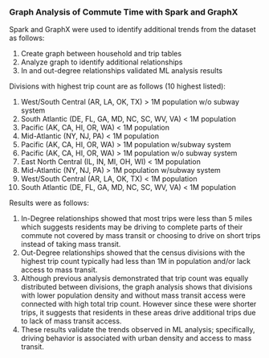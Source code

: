 ### Graph Analysis of Commute Time with Spark and GraphX

Spark and GraphX were used to identify additional trends from the dataset as follows:

1. Create graph between household and trip tables
2. Analyze graph to identify additional relationships
3. In and out-degree relationships validated ML analysis results

Divisions with highest trip count are as follows (10 highest listed):

1. West/South Central (AR, LA, OK, TX) > 1M population w/o subway system
2. South Atlantic (DE, FL, GA, MD, NC, SC, WV, VA) < 1M population
3. Pacific (AK, CA, HI, OR, WA) < 1M population
4. Mid-Atlantic (NY, NJ, PA) < 1M population
5. Pacific (AK, CA, HI, OR, WA) > 1M population w/subway system
6. Pacific (AK, CA, HI, OR, WA) > 1M population w/o subway system
7. East North Central (IL, IN, MI, OH, WI) < 1M population
8. Mid-Atlantic (NY, NJ, PA) > 1M population w/subway system
9. West/South Central (AR, LA, OK, TX) < 1M population
10. South Atlantic (DE, FL, GA, MD, NC, SC, WV, VA) < 1M population

Results were as follows:

1. In-Degree relationships showed that most trips were less than 5 miles which suggests residents may be driving to complete parts of their commute not covered by mass transit or choosing to drive on short trips instead of taking mass transit.
2. Out-Degree relationships showed that the census divisions with the highest trip count typically had less than 1M in population and/or lack access to mass transit.
3. Although previous analysis demonstrated that trip count was equally distributed between divisions, the graph analysis shows that divisions with lower population density and without mass transit access were connected with high total trip count. However since these were shorter trips, it suggests that residents in these areas drive additional trips due to lack of mass transit access.
4. These results validate the trends observed in ML analysis; specifically, driving behavior is associated with urban density and access to mass transit.
